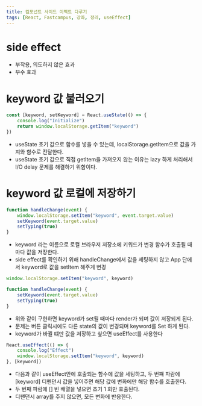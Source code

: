 ```yaml
---
title: 컴포넌트 사이드 이펙트 다루기
tags: [React, Fastcampus, 강좌, 정리, useEffect]
---
```


# side effect

- 부작용, 의도하지 않은 효과
- 부수 효과

# keyword 값 불러오기

```JavaScript
const [keyword, setKeyword] = React.useState(() => {
    console.log("Initialize")
    return window.localStorage.getItem("keyword")
})
```

- useState 초기 값으로 함수를 넣을 수 있는데, localStorage.getItem으로 값을 가져와 함수로 전달한다.
- useState 초기 값으로 직접 getItem을 가져오지 않는 이유는 lazy 하게 처리해서 I/O delay 문제를 해결하기 위함이다.

# keyword 값 로컬에 저장하기

```JavaScript
function handleChange(event) {
    window.localStorage.setItem("keyword", event.target.value)
    setKeyword(event.target.value)
    setTyping(true)
}
```

- keyword 라는 이름으로 로컬 브라우저 저장소에 키워드가 변경 함수가 호출될 때마다 값을 저장한다.
- side effect를 확인하기 위해 handleChange에서 값을 세팅하지 않고 App 단에서 keyword로 값을 setItem 해주게 변경

```JavaScript
window.localStorage.setItem("keyword", keyword)

function handleChange(event) {
    setKeyword(event.target.value)
    setTyping(true)
}
```

- 위와 같이 구현하면 keyword가 set될 때마다 render가 되며 값이 저장되게 된다.
- 문제는 버튼 클릭시에도 다른 state의 값이 변경되며 keyword를 Set 하게 된다.
- keyword가 바뀔 떄만 값을 저장하고 싶으면 useEffect를 사용한다

```JavaScript
React.useEffect(() => {
    console.log("Effect")
    window.localStorage.setItem("keyword", keyword)
}, [keyword])
```

- 다음과 같이 useEffect안에 호출되는 함수에 값을 세팅하고, 두 번쨰 파람에 [keyword] 디펜던시 값을 넣어주면 해당 값에 변화에만 해당 함수를 호출한다.
- 두 번째 파람에 [] 빈 배열을 넣으면 초기 1 회만 호출된다.
- 디팬던시 array를 주지 않으면, 모든 변화에 반응한다.
